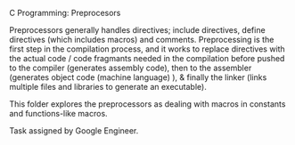 C Programming: Preprocesors

Preprocessors generally handles directives; include directives, define directives (which includes macros) and comments. Preprocessing is the first step in the compilation process, and it works to replace directives with the actual code / code fragmants needed in the compilation before pushed to the compiler (generates assembly code), then to the assembler (generates object code (machine language) ), & finally the linker (links multiple files and libraries to generate an executable).

This folder explores the preprocessors as dealing with macros in constants and functions-like macros.

Task assigned by Google Engineer.

